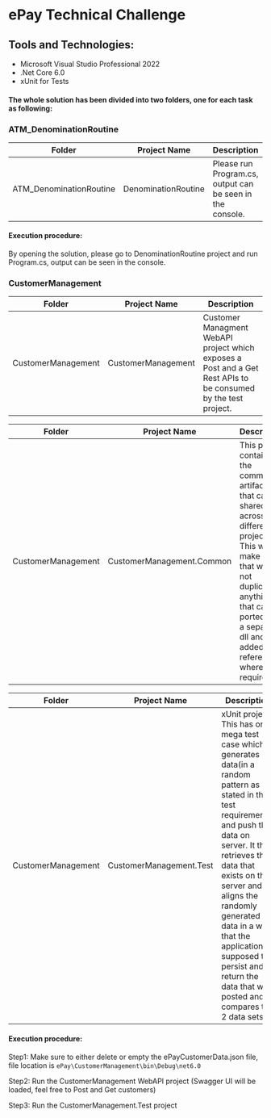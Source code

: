 # ePay Technical Challenge

## Tools and Technologies:
- Microsoft Visual Studio Professional 2022
- .Net Core 6.0
- xUnit for Tests

#### The whole solution has been divided into two folders, one for each task as following: 

### ATM_DenominationRoutine


| Folder | Project Name | Description | 
| ------ | ------ | ------ |
| ATM_DenominationRoutine | DenominationRoutine| Please run Program.cs, output can be seen in the console.|

#### Execution procedure:
By opening the solution, please go to DenominationRoutine project and run Program.cs, output can be seen in the console.


### CustomerManagement 

| Folder | Project Name | Description |
| ------ | ------ | ------ |
| CustomerManagement | CustomerManagement| Customer Managment WebAPI project which exposes a Post and a Get Rest APIs to be consumed by the test project.|


| Folder | Project Name | Description |
| ------ | ------ | ------ |
| CustomerManagement | CustomerManagement.Common| This project contains all the common artifacts that can be shared across different projects. This will make sure that we are not duplicating anything that can be ported into a separate dll and added as reference wherever required.


| Folder | Project Name | Description |
| ------ | ------ | ------ |
| CustomerManagement | CustomerManagement.Test| xUnit project. This has one mega test case which generates data(in a random pattern as stated in the test requirements) and push the data on server. It then retrieves the data that exists on the server and aligns the randomly generated data in a way that the application is supposed to persist and return the data that was posted and compares the 2 data sets.

#### Execution procedure:

Step1: Make sure to either delete or empty the ePayCustomerData.json file, file location is `ePay\CustomerManagement\bin\Debug\net6.0`

Step2: Run the CustomerManagement WebAPI project (Swagger UI will be loaded, feel free to Post and Get customers)

Step3: Run the CustomerManagement.Test project

